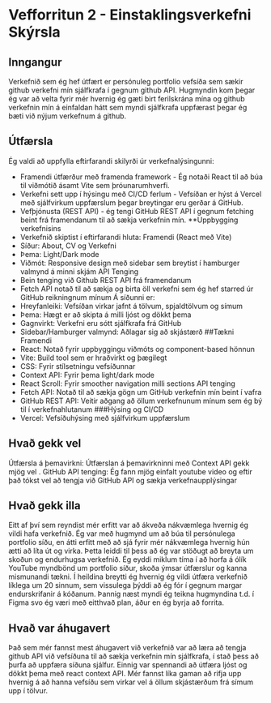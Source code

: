 # Vefforritun 2 - Einstaklingsverkefni Skýrsla
## Inngangur
Verkefnið sem ég hef útfært er persónuleg portfolio vefsíða sem sækir github verkefni mín sjálfkrafa í gegnum github API. Hugmyndin kom þegar ég var að velta fyrir mér hvernig ég gæti birt ferilskrána mína og github verkefnin mín á einfaldan hátt sem myndi sjálfkrafa uppfærast þegar ég bæti við nýjum verkefnum á github. 
## Útfærsla
Ég valdi að uppfylla eftirfarandi skilyrði úr verkefnalýsingunni:
- Framendi útfærður með framenda framework - Ég notaði React til að búa til viðmótið ásamt Vite sem þróunarumhverfi.
- Verkefni sett upp í hýsingu með CI/CD ferlum - Vefsíðan er hýst á Vercel með sjálfvirkum uppfærslum þegar breytingar eru gerðar á GitHub.
- Vefþjónusta (REST API) - ég tengi GitHub REST API í gegnum fetching beint frá framendanum til að sækja verkefnin mín.
**Uppbygging verkefnisins
- Verkefnið skiptist í eftirfarandi hluta:
Framendi (React með Vite)
- Síður: About, CV og Verkefni
- Þema: Light/Dark mode
- Viðmót: Responsive design með sidebar sem breytist í hamburger valmynd á minni skjám
API Tenging
- Bein tenging við Github REST API frá framendanum
- Fetch API notað til að sækja og birta öll verkefni sem ég hef starred úr GitHub reikningnum mínum
Á síðunni er:
- Hreyfanleiki: Vefsíðan virkar jafnt á tölvum, spjaldtölvum og símum
- Þema: Hægt er að skipta á milli ljóst og dökkt þema
- Gagnvirkt: Verkefni eru sótt sjálfkrafa frá GitHub
- Sidebar/Hamburger valmynd: Aðlagar sig að skjástærð
##Tækni
Framendi
- React: Notað fyrir uppbyggingu viðmóts og component-based hönnun
- Vite: Build tool sem er hraðvirkt og þægilegt
- CSS: Fyrir stílsetningu vefsíðunnar
- Context API: Fyrir þema light/dark mode
- React Scroll: Fyrir smoother navigation milli sections
API tenging
- Fetch API: Notað til að sækja gögn um GitHub verkefnin mín beint í vafra
- GitHub REST API: Veitir aðgang að öllum verkefnunum mínum sem ég bý til í verkefnahlutanum
###Hýsing og CI/CD
- Vercel: Vefsíðuhýsing með sjálfvirkum uppfærslum
## Hvað gekk vel
Útfærsla á þemavirkni: Útfærslan á þemavirkninni með Context API gekk mjög vel .
GitHub API tenging: Ég fann mjög einfalt youtube video og eftir það tókst vel að tengja við GitHub API og sækja verkefnaupplýsingar 
## Hvað gekk illa
Eitt af því sem reyndist mér erfitt var að ákveða nákvæmlega hvernig ég vildi hafa verkefnið. Ég var með hugmynd um að búa til persónulega portfolio síðu, en átti erfitt með að sjá fyrir mér nákvæmlega hvernig hún ætti að líta út og virka. Þetta leiddi til þess að ég var stöðugt að breyta um skoðun og endurhugsa verkefnið.
Ég eyddi miklum tíma í að horfa á ólík YouTube myndbönd um portfolio síður, skoða ýmsar útfærslur og kanna mismunandi tækni. Í heildina breytti ég hvernig ég vildi útfæra verkefnið líklega um 20 sinnum, sem vissulega þýddi að ég fór í gegnum margar endurskrifanir á kóðanum.
Þannig næst myndi ég teikna hugmyndina t.d. í Figma svo ég væri með eitthvað plan, áður en ég byrja að forrita.

## Hvað var áhugavert
Það sem mér fannst mest áhugavert við verkefnið var að læra að tengja github API við vefsíðuna til að sækja verkefnin mín sjálfkrafa, í stað þess að þurfa að uppfæra síðuna sjálfur. Einnig var spennandi að útfæra ljóst og dökkt þema með react context API. Mér fannst líka gaman að rifja upp hvernig á að hanna vefsíðu sem virkar vel á öllum skjástærðum frá símum upp í tölvur.




